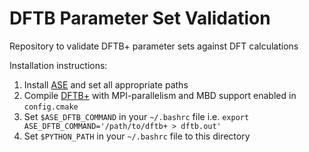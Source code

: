 # DFTB Parameter Set Validation
Repository to validate DFTB+ parameter sets against DFT calculations

Installation instructions:
1. Install [ASE](https://gitlab.com/ase/ase) and set all appropriate paths
2. Compile [DFTB+](https://github.com/dftbplus/dftbplus) with MPI-parallelism and MBD support enabled in `config.cmake`
3. Set `$ASE_DFTB_COMMAND` in your `~/.bashrc` file i.e. `export ASE_DFTB_COMMAND='/path/to/dftb+ > dftb.out'`
4. Set `$PYTHON_PATH` in your `~/.bashrc` file to this directory

